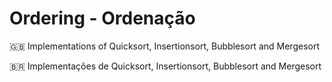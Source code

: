 # Ordering - Ordenação

:gb: Implementations of Quicksort, Insertionsort, Bubblesort and Mergesort

:brazil: Implementações de Quicksort, Insertionsort, Bubblesort and Mergesort 
